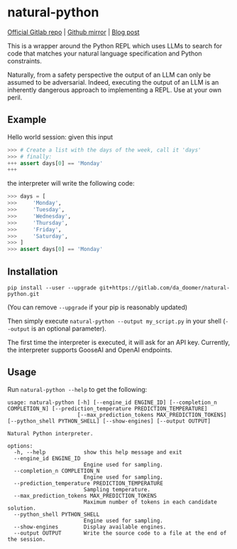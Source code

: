 # natural-python

[Official Gitlab repo](https://gitlab.com/da_doomer/natural-python) | [Github mirror](https://github.com/dadoomer/natural-python) | [Blog post](https://iamleo.space/2023-02-20-llm-python-repl/)

This is a wrapper around the Python REPL which uses LLMs to search for code that matches your natural language specification and Python constraints.

Naturally, from a safety perspective the output of an LLM can only be assumed to be adversarial. Indeed, executing the output of an LLM is an inherently dangerous approach to implementing a REPL. Use at your own peril.

## Example

Hello world session: given this input

```python
>>> # Create a list with the days of the week, call it 'days'
>>> # finally:
+++ assert days[0] == 'Monday'
+++
```

the interpreter will write the following code:

```python
>>> days = [
>>>     'Monday',
>>>     'Tuesday',
>>>     'Wednesday',
>>>     'Thursday',
>>>     'Friday',
>>>     'Saturday',
>>> ]
>>> assert days[0] == 'Monday'
```

## Installation

`pip install --user --upgrade git+https://gitlab.com/da_doomer/natural-python.git`

(You can remove `--upgrade` if your pip is reasonably updated)

Then simply execute `natural-python --output my_script.py` in your shell (`--output` is an optional parameter).

The first time the interpreter is executed, it will ask for an API key. Currently, the interpreter supports GooseAI and OpenAI endpoints.

## Usage

Run `natural-python --help` to get the following:

```
usage: natural-python [-h] [--engine_id ENGINE_ID] [--completion_n COMPLETION_N] [--prediction_temperature PREDICTION_TEMPERATURE]
                      [--max_prediction_tokens MAX_PREDICTION_TOKENS] [--python_shell PYTHON_SHELL] [--show-engines] [--output OUTPUT]

Natural Python interpreter.

options:
  -h, --help            show this help message and exit
  --engine_id ENGINE_ID
                        Engine used for sampling.
  --completion_n COMPLETION_N
                        Engine used for sampling.
  --prediction_temperature PREDICTION_TEMPERATURE
                        Sampling temperature.
  --max_prediction_tokens MAX_PREDICTION_TOKENS
                        Maximum number of tokens in each candidate solution.
  --python_shell PYTHON_SHELL
                        Engine used for sampling.
  --show-engines        Display available engines.
  --output OUTPUT       Write the source code to a file at the end of the session.
```
